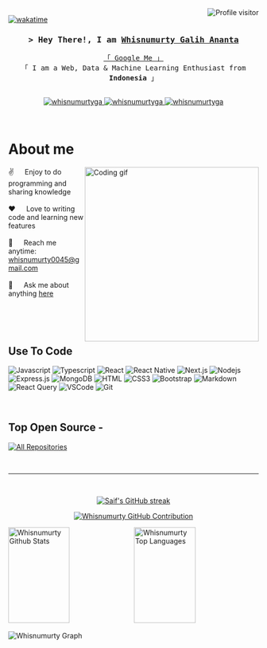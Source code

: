 <!--
<h2 align="center">
  Welcome to Whisnumurty Galih Ananta World!
  <img src="https://media.giphy.com/media/hvRJCLFzcasrR4ia7z/giphy.gif" width="28">
</h2>
-->

<!--
<p align="center">
  <a href="https://github.com/whisnumurtyga"><img src="https://readme-typing-svg.herokuapp.com/?lines=Self%20Taught%20Programmer;Front%20End%20Developer;1.5%2B%20years%20of%20coding%20experience;Always%20learning%20new%20things&center=true&width=380&height=45"></a>
</p>

 -->

<a href="https://komarev.com/ghpvc/?username=whisnumurtyga">
  <img align="right" src="https://komarev.com/ghpvc/?username=whisnumurtyga&label=Visitors&color=0e75b6&style=flat" alt="Profile visitor" />
</a>


[![wakatime](https://wakatime.com/badge/user/eebb3dd8-d9b2-40de-9b88-6fd6cac99dbc.svg)](https://wakatime.com/@eebb3dd8-d9b2-40de-9b88-6fd6cac99dbc)

<!-- Intro  -->
<h3 align="center">
        <samp>&gt; Hey There!, I am
                <b><a target="_blank" href="https://whisnumurtyga.com">Whisnumurty Galih Ananta</a></b>
        </samp>
</h3>


<p align="center"> 
  <samp>
    <a href="https://www.google.com/search?q=Whisnumurty">「 Google Me 」</a>
    <br>
    「 I am a Web, Data & Machine Learning Enthusiast from <b>Indonesia</b> 」
    <br>
    <br>
  </samp>
</p>

<p align="center">
 <a href="https://whisnumurtyga.com" target="blank">
  <img src="https://img.shields.io/badge/Website-DC143C?style=for-the-badge&logo=medium&logoColor=white" alt="whisnumurtyga" />
 </a>
 <a href="https://linkedin.com/in/whisnumurtyga" target="_blank">
  <img src="https://img.shields.io/badge/LinkedIn-0077B5?style=for-the-badge&logo=linkedin&logoColor=white" alt="whisnumurtyga"/>
 </a>
 <!-- <a href="https://dev.to/whisnumurtyga" target="_blank">
  <img src="https://img.shields.io/badge/dev.to-0A0A0A?style=for-the-badge&logo=dev.to&logoColor=white" alt="whisnumurtyga" />
 </a> -->
 <a href="https://instagram.com/whisnumurty.ga" target="_blank">
  <img src="https://img.shields.io/badge/Instagram-fe4164?style=for-the-badge&logo=instagram&logoColor=white" alt="whisnumurtyga" />
 </a> 
</p>
<br />

<!-- About Section -->
 # About me
 
<p>
 <img align="right" width="350" src="/assets/programmer.gif" alt="Coding gif" />
  
 ✌️ &emsp; Enjoy to do programming and sharing knowledge <br/><br/>
 ❤️ &emsp; Love to writing code and learning new features<br/><br/>
 📧 &emsp; Reach me anytime: whisnumurty0045@gmail.com<br/><br/>
 💬 &emsp; Ask me about anything [here](https://github.com/whisnumurtyga/whisnumurtyga/issues)

</p>

<br/>
<br/>
<br/>

## Use To Code

![Javascript](https://img.shields.io/badge/Javascript-F0DB4F?style=for-the-badge&labelColor=black&logo=javascript&logoColor=F0DB4F)
![Typescript](https://img.shields.io/badge/Typescript-007acc?style=for-the-badge&labelColor=black&logo=typescript&logoColor=007acc)
![React](https://img.shields.io/badge/-React-61DBFB?style=for-the-badge&labelColor=black&logo=react&logoColor=61DBFB)
![React Native](https://img.shields.io/badge/React_Native-20232A?style=for-the-badge&logo=react&logoColor=61DAFB)
![Next.js](https://img.shields.io/badge/next.js-000000?style=for-the-badge&logo=nextdotjs&logoColor=white)
![Nodejs](https://img.shields.io/badge/Nodejs-3C873A?style=for-the-badge&labelColor=black&logo=node.js&logoColor=3C873A)
![Express.js](https://img.shields.io/badge/Express.js-000000?style=for-the-badge&logo=express&logoColor=white)
![MongoDB](https://img.shields.io/badge/MongoDB-4EA94B?style=for-the-badge&logo=mongodb&logoColor=white)
![HTML](https://img.shields.io/badge/HTML5-E34F26?style=for-the-badge&logo=html5&logoColor=white)
![CSS3](https://img.shields.io/badge/CSS3-1572B6?style=for-the-badge&logo=css3&logoColor=white)
![Bootstrap](https://img.shields.io/badge/Bootstrap-563D7C?style=for-the-badge&logo=bootstrap&logoColor=white)
![Markdown](https://img.shields.io/badge/Markdown-000000?style=for-the-badge&logo=markdown&logoColor=white)
![React Query](https://img.shields.io/badge/-React_Query-FF4154?style=for-the-badge&logo=react%20query&logoColor=white)
![VSCode](https://img.shields.io/badge/Visual_Studio-0078d7?style=for-the-badge&logo=visual%20studio&logoColor=white)
![Git](https://img.shields.io/badge/Git-F05032?style=for-the-badge&logo=git&logoColor=white)

<br/>

## Top Open Source -


<p align="left">
  <a href="https://github.com/whisnumurtyga?tab=repositories" target="_blank"><img alt="All Repositories" title="All Repositories" src="https://img.shields.io/badge/-All%20Repos-2962FF?style=for-the-badge&logo=koding&logoColor=white"/></a>
</p>

<br/>
<hr/>
<br/>

<p align="center">
  <a href="https://github.com/whisnumurtyga">
    <img src="https://github-readme-streak-stats.herokuapp.com/?user=whisnumurtyga&theme=radical&border=7F3FBF&background=0D1117" alt="Saif's GitHub streak"/>
  </a>
</p>

<p align="center">
  <a href="https://github.com/whisnumurtyga">
    <img src="https://github-profile-summary-cards.vercel.app/api/cards/profile-details?username=whisnumurtyga&theme=radical" alt="Whisnumurty GitHub Contribution"/>
  </a>
</p>

<a> 
    <a href="https://github.com/whisnumurtyga"><img alt="Whisnumurty Github Stats" src="https://denvercoder1-github-readme-stats.vercel.app/api?username=whisnumurtyga&show_icons=true&count_private=true&theme=react&border_color=7F3FBF&bg_color=0D1117&title_color=F85D7F&icon_color=F8D866" height="192px" width="49.5%"/></a>
  <a href="https://github.com/whisnumurtyga"><img alt="Whisnumurty Top Languages" src="https://denvercoder1-github-readme-stats.vercel.app/api/top-langs/?username=whisnumurtyga&langs_count=8&layout=compact&theme=react&border_color=7F3FBF&bg_color=0D1117&title_color=F85D7F&icon_color=F8D866" height="192px" width="49.5%"/></a>
  <br/>
</a>


![Whisnumurty Graph](https://github-readme-activity-graph.vercel.app/graph?username=whisnumurtyga&custom_title=Al%20Siam's%20GitHub%20Activity%20Graph&bg_color=0D1117&color=7F3FBF&line=7F3FBF&point=7F3FBF&area_color=FFFFFF&title_color=FFFFFF&area=true)

